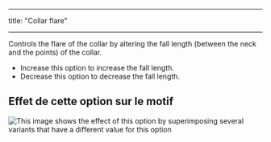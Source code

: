 - - -
title: "Collar flare"
- - -

Controls the flare of the collar by altering the fall length (between the neck and the points) of the collar.

- Increase this option to increase the fall length.
- Decrease this option to decrease the fall length.

## Effet de cette option sur le motif

![This image shows the effect of this option by superimposing several variants that have a different value for this option](carlita_collarflare_sample.svg "Effect of this option on the pattern")
